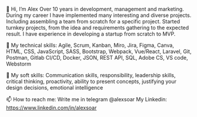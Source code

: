 👋 Hi, I’m Alex
Over 10 years in development, management and marketing. During my career I have implemented many interesting and diverse projects.
Including assembling a team from scratch for a specific project. Started turnkey projects, from the idea and requirements gathering to the expected result.
I have experience in developing a startup from scratch to MVP.

👀 My technical skills:
Agile, Scrum, Kanban, Miro, Jira, Figma, Canva,  
HTML, CSS, JavaScript, SASS, Bootstrap, Webpack, Vue/React, Laravel, Git, Postman, Gitlab CI/CD, Docker, JSON, REST API, SQL, Adobe CS, VS code, Webstorm

🌱 My soft skills:
Communication skills, responsibility, leadership skills, critical thinking, proactivity, ability to present concepts, justifying your design decisions, emotional intelligence

📫 How to reach me: 
Write me in telegram @alexsoar 
My Linkedin: https://www.linkedin.com/in/alexsoar

<!---
alexsoar/alexsoar is a ✨ special ✨ repository because its `README.md` (this file) appears on your GitHub profile.
You can click the Preview link to take a look at your changes.
--->
